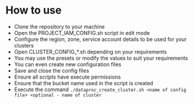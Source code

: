 # How to use
- Clone the repository to your machine
- Open the PROJECT_IAM_CONFIG.sh script in edit mode
- Configure the region, zone, service account details to be used for your clusters
- Open CLUSTER_CONFIG_*.sh depending on your requirements
- You may use the presets or modify the values to suit your requirements
- You can even create new configuration files
- Save and close the config files
- Ensure all scripts have execute permissions
- Ensure that the bucket name used in the script is created
- Execute the command ```./dataproc_create_cluster.sh <name of config file> <optional - name of cluster``` 